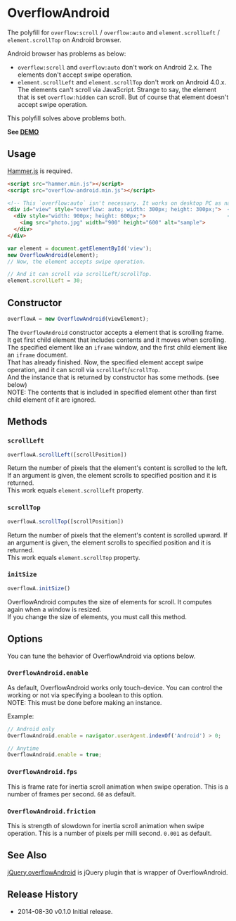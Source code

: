 # OverflowAndroid

The polyfill for `overflow:scroll` / `overflow:auto` and `element.scrollLeft` / `element.scrollTop` on Android browser.

Android browser has problems as below:

- `overflow:scroll` and `overflow:auto` don't work on Android 2.x. The elements don't accept swipe operation.
- `element.scrollLeft` and `element.scrollTop` don't work on Android 4.0.x. The elements can't scroll via JavaScript. Strange to say, the element that is set `overflow:hidden` can scroll. But of course that element doesn't accept swipe operation.

This polyfill solves above problems both.

**See <a href="http://anseki.github.io/overflow-android">DEMO</a>**

## Usage
[Hammer.js](http://hammerjs.github.io/) is required.

```html
<script src="hammer.min.js"></script>
<script src="overflow-android.min.js"></script>
```

```html
<!-- This `overflow:auto` isn't necessary. It works on desktop PC as native. -->
<div id="view" style="overflow: auto; width: 300px; height: 300px;">  <!-- Like an iframe window -->
  <div style="width: 900px; height: 600px;">                          <!-- Like an iframe document -->
    <img src="photo.jpg" width="900" height="600" alt="sample">
  </div>
</div>
```

```js
var element = document.getElementById('view');
new OverflowAndroid(element);
// Now, the element accepts swipe operation.

// And it can scroll via scrollLeft/scrollTop.
element.scrollLeft = 30;
```

## Constructor

```js
overflowA = new OverflowAndroid(viewElement);
```

The `OverflowAndroid` constructor accepts a element that is scrolling frame. It get first child element that includes contents and it moves when scrolling. The specified element like an `iframe` window, and the first child element like an `iframe` document.  
That has already finished. Now, the specified element accept swipe operation, and it can scroll via `scrollLeft`/`scrollTop`.  
And the instance that is returned by constructor has some methods. (see below)  
NOTE: The contents that is included in specified element other than first child element of it are ignored.

## Methods

### `scrollLeft`

```js
overflowA.scrollLeft([scrollPosition])
```

Return the number of pixels that the element's content is scrolled to the left. If an argument is given, the element scrolls to specified position and it is returned.  
This work equals `element.scrollLeft` property.

### `scrollTop`

```js
overflowA.scrollTop([scrollPosition])
```

Return the number of pixels that the element's content is scrolled upward. If an argument is given, the element scrolls to specified position and it is returned.  
This work equals `element.scrollTop` property.

### `initSize`

```js
overflowA.initSize()
```

OverflowAndroid computes the size of elements for scroll. It computes again when a window is resized.  
If you change the size of elements, you must call this method.

## Options

You can tune the behavior of OverflowAndroid via options below.

### `OverflowAndroid.enable`

As default, OverflowAndroid works only touch-device. You can control the working or not via specifying a boolean to this option.  
NOTE: This must be done before making an instance.

Example:

```js
// Android only
OverflowAndroid.enable = navigator.userAgent.indexOf('Android') > 0;
```

```js
// Anytime
OverflowAndroid.enable = true;
```

### `OverflowAndroid.fps`
This is frame rate for inertia scroll animation when swipe operation. This is a number of frames per second. `60` as default.

### `OverflowAndroid.friction`
This is strength of slowdown for inertia scroll animation when swipe operation. This is a number of pixels per milli second. `0.001` as default.

## See Also

[jQuery.overflowAndroid](https://github.com/anseki/jquery-overflow-android) is jQuery plugin that is wrapper of OverflowAndroid.

## Release History
 * 2014-08-30			v0.1.0			Initial release.
